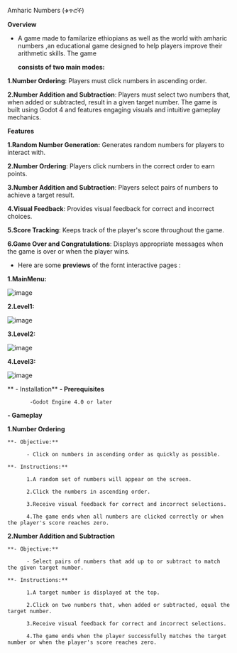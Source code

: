 Amharic Numbers (ቁጥሮች)

**Overview**

- A game made to familarize ethiopians as well as the world with amharic numbers ,an educational game designed to help players improve their arithmetic skills. The game

  **consists of two main modes:**

**1.Number Ordering**: Players must click numbers in ascending order.

**2.Number Addition and Subtraction**: Players must select two numbers that, when added or subtracted, result in a given target number.
The game is built using Godot 4 and features engaging visuals and intuitive gameplay mechanics.

**Features**

**1.Random Number Generation:** Generates random numbers for players to interact with.

**2.Number Ordering**: Players click numbers in the correct order to earn points.

**3.Number Addition and Subtraction**: Players select pairs of numbers to achieve a target result.

**4.Visual Feedback**: Provides visual feedback for correct and incorrect choices.

**5.Score Tracking**: Keeps track of the player's score throughout the game.

**6.Game Over and Congratulations**: Displays appropriate messages when the game is over or when the player wins.

- Here are some **previews** of the fornt interactive pages :

**1.MainMenu:**

![image](https://github.com/haile1713/Game--dev---amharic-numbers/assets/95925523/74c25c2d-e94c-42b8-ab57-68f0c6969435)

**2.Level1:**

![image](https://github.com/haile1713/Game--dev---amharic-numbers/assets/95925523/0a53699b-8dd0-4c4a-a426-7332e0773871)

**3.Level2:**

![image](https://github.com/haile1713/Game--dev---amharic-numbers/assets/95925523/18ca4305-7ac1-4a6b-a112-b0e3bc2f7c64)

**4.Level3:**

![image](https://github.com/haile1713/Game--dev---amharic-numbers/assets/95925523/1452afd5-e420-49ee-8c92-c2d209720722)

** - Installation**
     **-  Prerequisites**

           -Godot Engine 4.0 or later

**- Gameplay**

**1.Number Ordering**

    **- Objective:**

          - Click on numbers in ascending order as quickly as possible.

    **- Instructions:**

          1.A random set of numbers will appear on the screen.

          2.Click the numbers in ascending order.

          3.Receive visual feedback for correct and incorrect selections.

          4.The game ends when all numbers are clicked correctly or when the player's score reaches zero.

**2.Number Addition and Subtraction**

    **- Objective:**

          - Select pairs of numbers that add up to or subtract to match the given target number.

    **- Instructions:**

          1.A target number is displayed at the top.

          2.Click on two numbers that, when added or subtracted, equal the target number.

          3.Receive visual feedback for correct and incorrect selections.

          4.The game ends when the player successfully matches the target number or when the player's score reaches zero.

